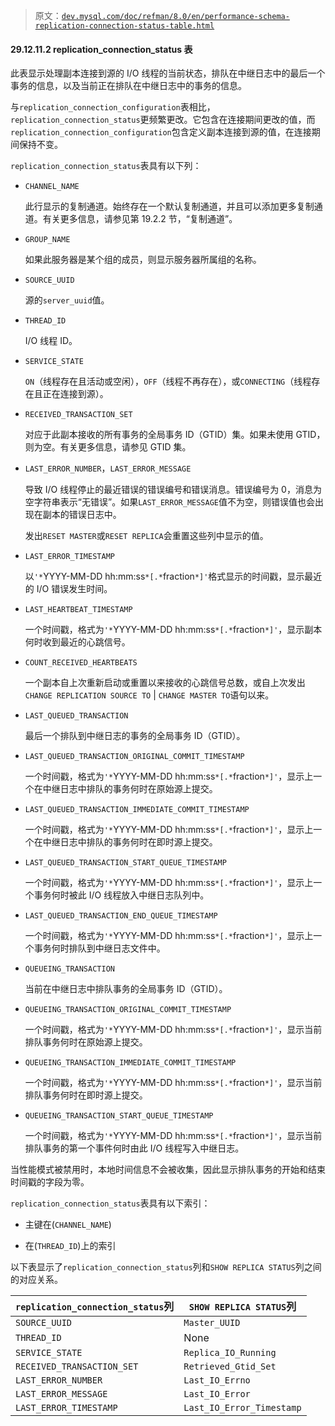 > 原文：[`dev.mysql.com/doc/refman/8.0/en/performance-schema-replication-connection-status-table.html`](https://dev.mysql.com/doc/refman/8.0/en/performance-schema-replication-connection-status-table.html)

#### 29.12.11.2 replication_connection_status 表

此表显示处理副本连接到源的 I/O 线程的当前状态，排队在中继日志中的最后一个事务的信息，以及当前正在排队在中继日志中的事务的信息。

与`replication_connection_configuration`表相比，`replication_connection_status`更频繁更改。它包含在连接期间更改的值，而`replication_connection_configuration`包含定义副本连接到源的值，在连接期间保持不变。

`replication_connection_status`表具有以下列：

+   `CHANNEL_NAME`

    此行显示的复制通道。始终存在一个默认复制通道，并且可以添加更多复制通道。有关更多信息，请参见第 19.2.2 节，“复制通道”。

+   `GROUP_NAME`

    如果此服务器是某个组的成员，则显示服务器所属组的名称。

+   `SOURCE_UUID`

    源的`server_uuid`值。

+   `THREAD_ID`

    I/O 线程 ID。

+   `SERVICE_STATE`

    `ON`（线程存在且活动或空闲），`OFF`（线程不再存在），或`CONNECTING`（线程存在且正在连接到源）。

+   `RECEIVED_TRANSACTION_SET`

    对应于此副本接收的所有事务的全局事务 ID（GTID）集。如果未使用 GTID，则为空。有关更多信息，请参见 GTID 集。

+   `LAST_ERROR_NUMBER`，`LAST_ERROR_MESSAGE`

    导致 I/O 线程停止的最近错误的错误编号和错误消息。错误编号为 0，消息为空字符串表示“无错误”。如果`LAST_ERROR_MESSAGE`值不为空，则错误值也会出现在副本的错误日志中。

    发出`RESET MASTER`或`RESET REPLICA`会重置这些列中显示的值。

+   `LAST_ERROR_TIMESTAMP`

    以`'*`YYYY-MM-DD hh:mm:ss`*[.*`fraction`*]'`格式显示的时间戳，显示最近的 I/O 错误发生时间。

+   `LAST_HEARTBEAT_TIMESTAMP`

    一个时间戳，格式为`'*`YYYY-MM-DD hh:mm:ss`*[.*`fraction`*]'`，显示副本何时收到最近的心跳信号。

+   `COUNT_RECEIVED_HEARTBEATS`

    一个副本自上次重新启动或重置以来接收的心跳信号总数，或自上次发出`CHANGE REPLICATION SOURCE TO` | `CHANGE MASTER TO`语句以来。

+   `LAST_QUEUED_TRANSACTION`

    最后一个排队到中继日志的事务的全局事务 ID（GTID）。

+   `LAST_QUEUED_TRANSACTION_ORIGINAL_COMMIT_TIMESTAMP`

    一个时间戳，格式为`'*`YYYY-MM-DD hh:mm:ss`*[.*`fraction`*]'`，显示上一个在中继日志中排队的事务何时在原始源上提交。

+   `LAST_QUEUED_TRANSACTION_IMMEDIATE_COMMIT_TIMESTAMP`

    一个时间戳，格式为`'*`YYYY-MM-DD hh:mm:ss`*[.*`fraction`*]'`，显示上一个在中继日志中排队的事务何时在即时源上提交。

+   `LAST_QUEUED_TRANSACTION_START_QUEUE_TIMESTAMP`

    一个时间戳，格式为`'*`YYYY-MM-DD hh:mm:ss`*[.*`fraction`*]'`，显示上一个事务何时被此 I/O 线程放入中继日志队列中。

+   `LAST_QUEUED_TRANSACTION_END_QUEUE_TIMESTAMP`

    一个时间戳，格式为`'*`YYYY-MM-DD hh:mm:ss`*[.*`fraction`*]'`，显示上一个事务何时排队到中继日志文件中。

+   `QUEUEING_TRANSACTION`

    当前在中继日志中排队事务的全局事务 ID（GTID）。

+   `QUEUEING_TRANSACTION_ORIGINAL_COMMIT_TIMESTAMP`

    一个时间戳，格式为`'*`YYYY-MM-DD hh:mm:ss`*[.*`fraction`*]'`，显示当前排队事务何时在原始源上提交。

+   `QUEUEING_TRANSACTION_IMMEDIATE_COMMIT_TIMESTAMP`

    一个时间戳，格式为`'*`YYYY-MM-DD hh:mm:ss`*[.*`fraction`*]'`，显示当前排队事务何时在即时源上提交。

+   `QUEUEING_TRANSACTION_START_QUEUE_TIMESTAMP`

    一个时间戳，格式为`'*`YYYY-MM-DD hh:mm:ss`*[.*`fraction`*]'`，显示当前排队事务的第一个事件何时由此 I/O 线程写入中继日志。

当性能模式被禁用时，本地时间信息不会被收集，因此显示排队事务的开始和结束时间戳的字段为零。

`replication_connection_status`表具有以下索引：

+   主键在(`CHANNEL_NAME`)

+   在(`THREAD_ID`)上的索引

以下表显示了`replication_connection_status`列和`SHOW REPLICA STATUS`列之间的对应关系。

| `replication_connection_status`列 | `SHOW REPLICA STATUS`列 |
| --- | --- |
| `SOURCE_UUID` | `Master_UUID` |
| `THREAD_ID` | None |
| `SERVICE_STATE` | `Replica_IO_Running` |
| `RECEIVED_TRANSACTION_SET` | `Retrieved_Gtid_Set` |
| `LAST_ERROR_NUMBER` | `Last_IO_Errno` |
| `LAST_ERROR_MESSAGE` | `Last_IO_Error` |
| `LAST_ERROR_TIMESTAMP` | `Last_IO_Error_Timestamp` |
